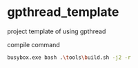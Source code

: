 # gpthread_template

project template of using gpthread

compile command

```bash
busybox.exe bash .\tools\build.sh -j2 -r 
```
